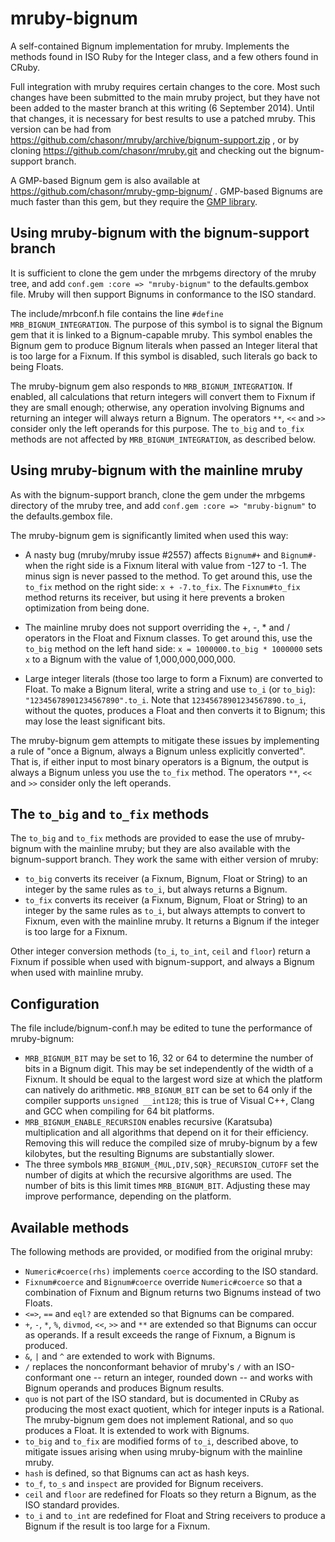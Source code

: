 mruby-bignum
============

A self-contained Bignum implementation for mruby.  Implements the methods found in ISO Ruby for the Integer class, and a
few others found in CRuby.

Full integration with mruby requires certain changes to the core.  Most such changes have been submitted to the main mruby
project, but they have not been added to the master branch at this writing (6 September 2014).  Until that changes, it is
necessary for best results to use a patched mruby.  This version can be had from https://github.com/chasonr/mruby/archive/bignum-support.zip , or by cloning https://github.com/chasonr/mruby.git and checking out the bignum-support branch.

A GMP-based Bignum gem is also available at https://github.com/chasonr/mruby-gmp-bignum/ .  GMP-based Bignums are much faster than this gem, but they require the [GMP library](https://gmplib.org/).

## Using mruby-bignum with the bignum-support branch

It is sufficient to clone the gem under the mrbgems directory of the mruby tree, and add `conf.gem :core => "mruby-bignum"` to the defaults.gembox file.  Mruby will then support Bignums in conformance to the ISO standard.

The include/mrbconf.h file contains the line `#define MRB_BIGNUM_INTEGRATION`.  The purpose of this symbol is to signal the Bignum gem that it is linked to a Bignum-capable mruby.  This symbol enables the Bignum gem to produce Bignum literals when passed an Integer literal that is too large for a Fixnum.  If this symbol is disabled, such literals go back to being Floats.

The mruby-bignum gem also responds to `MRB_BIGNUM_INTEGRATION`.  If enabled, all calculations that return integers will convert them to Fixnum if they are small enough; otherwise, any operation involving Bignums and returning an integer will always return a Bignum.  The operators `**`, `<<` and `>>` consider only the left operands for this purpose.  The `to_big` and `to_fix` methods are not affected by `MRB_BIGNUM_INTEGRATION`, as described below.

## Using mruby-bignum with the mainline mruby

As with the bignum-support branch, clone the gem under the mrbgems directory of the mruby tree, and add `conf.gem :core => "mruby-bignum"` to the defaults.gembox file.

The mruby-bignum gem is significantly limited when used this way:

* A nasty bug (mruby/mruby issue #2557) affects `Bignum#+` and `Bignum#-` when the right side is a Fixnum literal with value from -127 to -1.  The minus sign is never passed to the method.  To get around this, use the `to_fix` method on the right side:  `x + -7.to_fix`.  The `Fixnum#to_fix` method returns its receiver, but using it here prevents a broken optimization from being done.

* The mainline mruby does not support overriding the +, -, * and / operators in the Float and Fixnum classes.  To get around this, use the `to_big` method on the left hand side:  `x = 1000000.to_big * 1000000` sets `x` to a Bignum with the value of 1,000,000,000,000.

* Large integer literals (those too large to form a Fixnum) are converted to Float.  To make a Bignum literal, write a string and use `to_i` (or `to_big`):  `"12345678901234567890".to_i`.  Note that `12345678901234567890.to_i`, without the quotes, produces a Float and then converts it to Bignum; this may lose the least significant bits.

The mruby-bignum gem attempts to mitigate these issues by implementing a rule of "once a Bignum, always a Bignum unless explicitly converted".  That is, if either input to most binary operators is a Bignum, the output is always a Bignum unless you use the `to_fix` method.  The operators `**`, `<<` and `>>` consider only the left operands.

## The `to_big` and `to_fix` methods

The `to_big` and `to_fix` methods are provided to ease the use of mruby-bignum with the mainline mruby; but they are also available with the bignum-support branch.  They work the same with either version of mruby:

* `to_big` converts its receiver (a Fixnum, Bignum, Float or String) to an integer by the same rules as `to_i`, but always returns a Bignum.
* `to_fix` converts its receiver (a Fixnum, Bignum, Float or String) to an integer by the same rules as `to_i`, but always attempts to convert to Fixnum, even with the mainline mruby.  It returns a Bignum if the integer is too large for a Fixnum.

Other integer conversion methods (`to_i`, `to_int`, `ceil` and `floor`) return a Fixnum if possible when used with bignum-support, and always a Bignum when used with mainline mruby.

## Configuration

The file include/bignum-conf.h may be edited to tune the performance of mruby-bignum:

* `MRB_BIGNUM_BIT` may be set to 16, 32 or 64 to determine the number of bits in a Bignum digit.  This may be set independently of the width of a Fixnum.  It should be equal to the largest word size at which the platform can natively do arithmetic.  `MRB_BIGNUM_BIT` can be set to 64 only if the compiler supports `unsigned __int128`; this is true of Visual C++, Clang and GCC when compiling for 64 bit platforms.
* `MRB_BIGNUM_ENABLE_RECURSION` enables recursive (Karatsuba) multiplication and all algorithms that depend on it for their efficiency.  Removing this will reduce the compiled size of mruby-bignum by a few kilobytes, but the resulting Bignums are substantially slower.
* The three symbols `MRB_BIGNUM_{MUL,DIV,SQR}_RECURSION_CUTOFF` set the number of digits at which the recursive algorithms are used.  The number of bits is this limit times `MRB_BIGNUM_BIT`.  Adjusting these may improve performance, depending on the platform.

## Available methods

The following methods are provided, or modified from the original mruby:

* `Numeric#coerce(rhs)` implements `coerce` according to the ISO standard.
* `Fixnum#coerce` and `Bignum#coerce` override `Numeric#coerce` so that a combination of Fixnum and Bignum returns two Bignums instead of two Floats.
* `<=>`, `==` and `eql?` are extended so that Bignums can be compared.
* `+`, `-`, `*`, `%`, `divmod`, `<<`, `>>` and `**` are extended so that Bignums can occur as operands.  If a result exceeds the range of Fixnum, a Bignum is produced.
* `&`, `|` and `^` are extended to work with Bignums.
* `/` replaces the nonconformant behavior of mruby's `/` with an ISO-conformant one -- return an integer, rounded down -- and works with Bignum operands and produces Bignum results.
* `quo` is not part of the ISO standard, but is documented in CRuby as producing the most exact quotient, which for integer inputs is a Rational.  The mruby-bignum gem does not implement Rational, and so `quo` produces a Float.  It is extended to work with Bignums.
* `to_big` and `to_fix` are modified forms of `to_i`, described above, to mitigate issues arising when using mruby-bignum with the mainline mruby.
* `hash` is defined, so that Bignums can act as hash keys.
* `to_f`, `to_s` and `inspect` are provided for Bignum receivers.
* `ceil` and `floor` are redefined for Floats so they return a Bignum, as the ISO standard provides.
* `to_i` and `to_int` are redefined for Float and String receivers to produce a Bignum if the result is too large for a Fixnum.
